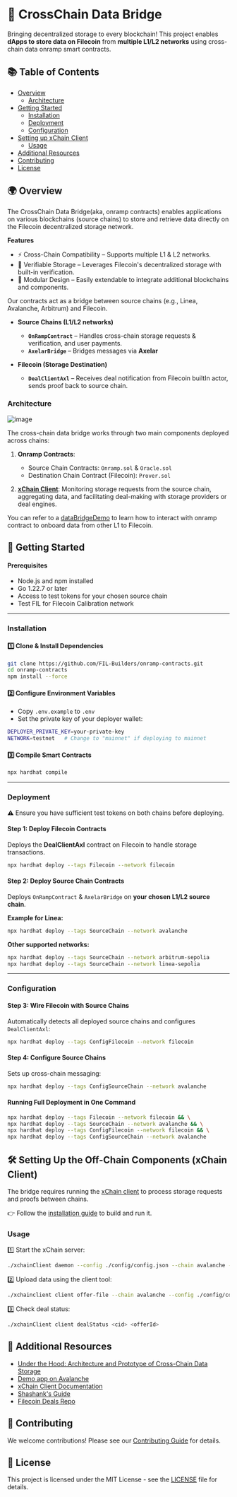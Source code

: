 # 🚀 CrossChain Data Bridge

Bringing decentralized storage to every blockchain! This project enables **dApps to store data on Filecoin** from **multiple L1/L2 networks** using cross-chain data onramp smart contracts.

## 📚 Table of Contents
- [Overview](#overview)
  - [Architecture](#architecture)
- [Getting Started](#getting-started)
  - [Installation](#installation)
  - [Deployment](#deployment)
  - [Configuration](#configuration)
- [Setting up xChain Client](#setting-up-xchain-client)
  - [Usage](#usage)
- [Additional Resources](#additional-resources)
- [Contributing](#contributing)
- [License](#license)

## 🌍 Overview

The CrossChain Data Bridge(aka, onramp contracts) enables applications on various blockchains (source chains) to store and retrieve data directly on the Filecoin decentralized storage network.

**Features**

- ⚡ Cross-Chain Compatibility – Supports multiple L1 & L2 networks.
- 🔐 Verifiable Storage – Leverages Filecoin's decentralized storage with built-in verification.
- 🧩 Modular Design – Easily extendable to integrate additional blockchains and components.

Our contracts act as a bridge between source chains (e.g., Linea, Avalanche, Arbitrum) and Filecoin.

- **Source Chains (L1/L2 networks)**
  - **`OnRampContract`** – Handles cross-chain storage requests & verification, and user payments.
  - **`AxelarBridge`** – Bridges messages via **Axelar**

- **Filecoin (Storage Destination)**
  - **`DealClientAxl`** – Receives deal notification from Filecoin builtIn actor,  sends proof back to source chain. 

### Architecture

![image](https://miro.medium.com/v2/resize:fit:1400/format:webp/1*d10pFHzMRBv6mMOx4Z7Wbw.gif)

The cross-chain data bridge works through two main components deployed across chains:

1. **Onramp Contracts**: 

    - Source Chain Contracts: `Onramp.sol` & `Oracle.sol`
    - Destination Chain Contract (Filecoin): `Prover.sol`

2. **[xChain Client](https://github.com/FIL-Builders/xchainClient)**: 
Monitoring storage requests from the source chain, aggregating data, and facilitating deal-making with storage providers or deal engines.

You can refer to a [dataBridgeDemo](https://github.com/FIL-Builders/dataBridgeDemo) to learn how to interact with onramp contract to onboard data from other L1 to Filecoin.

## 🚀 Getting Started

#### Prerequisites
- Node.js and npm installed
- Go 1.22.7 or later
- Access to test tokens for your chosen source chain
- Test FIL for Filecoin Calibration network

---
### Installation

#### 1️⃣ Clone & Install Dependencies
```bash
git clone https://github.com/FIL-Builders/onramp-contracts.git
cd onramp-contracts
npm install --force
```

#### 2️⃣ Configure Environment Variables
- Copy `.env.example` to `.env`
- Set the private key of your deployer wallet:
```bash
DEPLOYER_PRIVATE_KEY=your-private-key
NETWORK=testnet   # Change to "mainnet" if deploying to mainnet
```

#### 3️⃣ Compile Smart Contracts
```bash
npx hardhat compile
```
---
###  Deployment
⚠️ Ensure you have sufficient test tokens on both chains before deploying.

#### Step 1: Deploy Filecoin Contracts
Deploys the **DealClientAxl** contract on Filecoin to handle storage transactions.
```bash
npx hardhat deploy --tags Filecoin --network filecoin
```

#### Step 2: Deploy Source Chain Contracts
Deploys `OnRampContract` & `AxelarBridge` on **your chosen L1/L2 source chain**.

**Example for Linea:**
```bash
npx hardhat deploy --tags SourceChain --network avalanche
```

**Other supported networks:**
```bash
npx hardhat deploy --tags SourceChain --network arbitrum-sepolia
npx hardhat deploy --tags SourceChain --network linea-sepolia
```
---
### Configuration

#### Step 3: Wire Filecoin with Source Chains
Automatically detects all deployed source chains and configures `DealClientAxl`:
```bash
npx hardhat deploy --tags ConfigFilecoin --network filecoin
```

#### Step 4: Configure Source Chains
Sets up cross-chain messaging:
```bash
npx hardhat deploy --tags ConfigSourceChain --network avalanche
```

#### Running Full Deployment in One Command
```bash
npx hardhat deploy --tags Filecoin --network filecoin && \
npx hardhat deploy --tags SourceChain --network avalanche && \
npx hardhat deploy --tags ConfigFilecoin --network filecoin && \
npx hardhat deploy --tags ConfigSourceChain --network avalanche
```

## **🛠 Setting Up the Off-Chain Components (xChain Client)**

The bridge requires running the [xChain client](https://github.com/FIL-Builders/xchainClient) to process storage requests and proofs between chains.

👉 Follow the [installation guide]((https://github.com/FIL-Builders/xchainClient?tab=readme-ov-file#-installation)) to build and run it. 


### Usage

1️⃣ Start the xChain server:
```bash
./xchainClient daemon --config ./config/config.json --chain avalanche --buffer-service --aggregation-service
```

2️⃣ Upload data using the client tool:
```bash
./xchainclient client offer-file --chain avalanche --config ./config/config.json <file_path> <payment-addr> <payment-amount>
```

3️⃣ Check deal status:
```bash
./xchainClient client dealStatus <cid> <offerId>
```

## 📖 Additional Resources

- [Under the Hood: Architecture and Prototype of Cross-Chain Data Storage](https://medium.com/@filoz/under-the-hood-architecture-and-prototype-of-cross-chain-data-storage-6f8ba2c480d6)
- [Demo app on Avalanche](https://github.com/FIL-Builders/dataBridgeDemo)
- [xChain Client Documentation](https://docs.xchainjs.org/xchain-client/)
- [Shashank's Guide](https://gist.github.com/lordshashank/fb2fbd53b5520a862bd451e3603b4718)
- [Filecoin Deals Repo](https://github.com/lordshashank/filecoin-deals)

## 🤝 Contributing

We welcome contributions! Please see our [Contributing Guide](CONTRIBUTING.md) for details.

## 📄 License

This project is licensed under the MIT License - see the [LICENSE](LICENSE) file for details.
